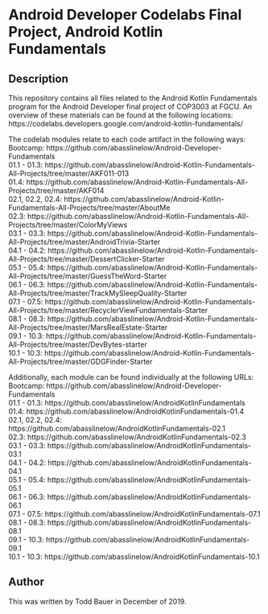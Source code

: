 # Android Developer Codelabs Final Project, Android Kotlin Fundamentals

## Description
<p>This repository contains all files related to the Android Kotlin Fundamentals program for the Android Developer final project of COP3003 at FGCU. An overview of these materials can be found at the following locations:<br>
https://codelabs.developers.google.com/android-kotlin-fundamentals/
</p>
<p>
The codelab modules relate to each code artifact in the following ways:<br>
Bootcamp: https://github.com/abasslinelow/Android-Developer-Fundamentals<br>
01.1 - 01.3: https://github.com/abasslinelow/Android-Kotlin-Fundamentals-All-Projects/tree/master/AKF011-013<br>
01.4: https://github.com/abasslinelow/Android-Kotlin-Fundamentals-All-Projects/tree/master/AKF014<br>
02.1, 02.2, 02.4: https://github.com/abasslinelow/Android-Kotlin-Fundamentals-All-Projects/tree/master/AboutMe<br>
02.3: https://github.com/abasslinelow/Android-Kotlin-Fundamentals-All-Projects/tree/master/ColorMyViews<br>
03.1 - 03.3: https://github.com/abasslinelow/Android-Kotlin-Fundamentals-All-Projects/tree/master/AndroidTrivia-Starter<br>
04.1 - 04.2: https://github.com/abasslinelow/Android-Kotlin-Fundamentals-All-Projects/tree/master/DessertClicker-Starter<br>
05.1 - 05.4: https://github.com/abasslinelow/Android-Kotlin-Fundamentals-All-Projects/tree/master/GuessTheWord-Starter<br>
06.1 - 06.3: https://github.com/abasslinelow/Android-Kotlin-Fundamentals-All-Projects/tree/master/TrackMySleepQuality-Starter<br>
07.1 - 07.5: https://github.com/abasslinelow/Android-Kotlin-Fundamentals-All-Projects/tree/master/RecyclerViewFundamentals-Starter<br>
08.1 - 08.3: https://github.com/abasslinelow/Android-Kotlin-Fundamentals-All-Projects/tree/master/MarsRealEstate-Starter<br>
09.1 - 10.3: https://github.com/abasslinelow/Android-Kotlin-Fundamentals-All-Projects/tree/master/DevBytes-starter<br>
10.1 - 10.3: https://github.com/abasslinelow/Android-Kotlin-Fundamentals-All-Projects/tree/master/GDGFinder-Starter<br>
</p>
<p>
Additionally, each module can be found individually at the following URLs:<br>
Bootcamp: https://github.com/abasslinelow/Android-Developer-Fundamentals<br>
01.1 - 01.3: https://github.com/abasslinelow/AndroidKotlinFundamentals<br>
01.4: https://github.com/abasslinelow/AndroidKotlinFundamentals-01.4<br>
02.1, 02.2, 02.4: https://github.com/abasslinelow/AndroidKotlinFundamentals-02.1<br>
02.3: https://github.com/abasslinelow/AndroidKotlinFundamentals-02.3<br>
03.1 - 03.3: https://github.com/abasslinelow/AndroidKotlinFundamentals-03.1<br>
04.1 - 04.2: https://github.com/abasslinelow/AndroidKotlinFundamentals-04.1<br>
05.1 - 05.4: https://github.com/abasslinelow/AndroidKotlinFundamentals-05.1<br>
06.1 - 06.3: https://github.com/abasslinelow/AndroidKotlinFundamentals-06.1<br>
07.1 - 07.5: https://github.com/abasslinelow/AndroidKotlinFundamentals-07.1<br>
08.1 - 08.3: https://github.com/abasslinelow/AndroidKotlinFundamentals-08.1<br>
09.1 - 10.3: https://github.com/abasslinelow/AndroidKotlinFundamentals-09.1<br>
10.1 - 10.3: https://github.com/abasslinelow/AndroidKotlinFundamentals-10.1<br>
</p>

## Author
This was written by Todd Bauer in December of 2019.
